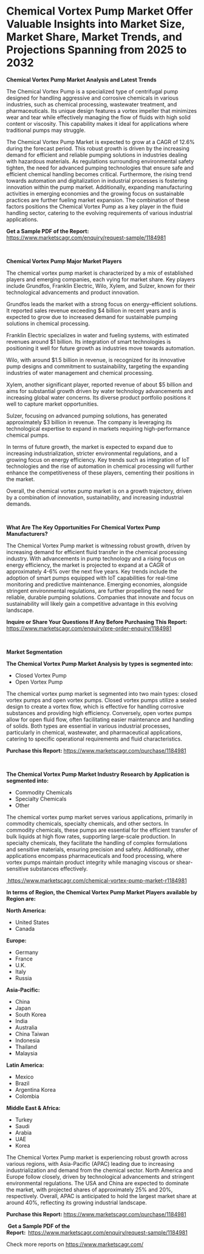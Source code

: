 <p><h1>Chemical Vortex Pump Market Offer Valuable Insights into Market Size, Market Share, Market Trends, and Projections Spanning from 2025 to 2032</h1></p><p><strong>Chemical Vortex Pump Market Analysis and Latest Trends</strong></p>
<p><p>The Chemical Vortex Pump is a specialized type of centrifugal pump designed for handling aggressive and corrosive chemicals in various industries, such as chemical processing, wastewater treatment, and pharmaceuticals. Its unique design features a vortex impeller that minimizes wear and tear while effectively managing the flow of fluids with high solid content or viscosity. This capability makes it ideal for applications where traditional pumps may struggle.</p><p>The Chemical Vortex Pump Market is expected to grow at a CAGR of 12.6% during the forecast period. This robust growth is driven by the increasing demand for efficient and reliable pumping solutions in industries dealing with hazardous materials. As regulations surrounding environmental safety tighten, the need for advanced pumping technologies that ensure safe and efficient chemical handling becomes critical. Furthermore, the rising trend towards automation and digitalization in industrial processes is fostering innovation within the pump market. Additionally, expanding manufacturing activities in emerging economies and the growing focus on sustainable practices are further fueling market expansion. The combination of these factors positions the Chemical Vortex Pump as a key player in the fluid handling sector, catering to the evolving requirements of various industrial applications.</p></p>
<p><strong>Get a Sample PDF of the Report:&nbsp;</strong> <a href="https://www.marketscagr.com/enquiry/request-sample/1184981?utm_campaign=3510&utm_medium=2&utm_source=Github&utm_content=ia&utm_term=28032025&utm_id=chemical-vortex-pump">https://www.marketscagr.com/enquiry/request-sample/1184981</a></p>
<p>&nbsp;</p>
<p><strong>Chemical Vortex Pump Major Market Players</strong></p>
<p><p>The chemical vortex pump market is characterized by a mix of established players and emerging companies, each vying for market share. Key players include Grundfos, Franklin Electric, Wilo, Xylem, and Sulzer, known for their technological advancements and product innovation. </p><p>Grundfos leads the market with a strong focus on energy-efficient solutions. It reported sales revenue exceeding $4 billion in recent years and is expected to grow due to increased demand for sustainable pumping solutions in chemical processing.</p><p>Franklin Electric specializes in water and fueling systems, with estimated revenues around $1 billion. Its integration of smart technologies is positioning it well for future growth as industries move towards automation.</p><p>Wilo, with around $1.5 billion in revenue, is recognized for its innovative pump designs and commitment to sustainability, targeting the expanding industries of water management and chemical processing.</p><p>Xylem, another significant player, reported revenue of about $5 billion and aims for substantial growth driven by water technology advancements and increasing global water concerns. Its diverse product portfolio positions it well to capture market opportunities.</p><p>Sulzer, focusing on advanced pumping solutions, has generated approximately $3 billion in revenue. The company is leveraging its technological expertise to expand in markets requiring high-performance chemical pumps.</p><p>In terms of future growth, the market is expected to expand due to increasing industrialization, stricter environmental regulations, and a growing focus on energy efficiency. Key trends such as integration of IoT technologies and the rise of automation in chemical processing will further enhance the competitiveness of these players, cementing their positions in the market.</p><p>Overall, the chemical vortex pump market is on a growth trajectory, driven by a combination of innovation, sustainability, and increasing industrial demands.</p></p>
<p>&nbsp;</p>
<p><strong>What Are The Key Opportunities For Chemical Vortex Pump Manufacturers?</strong></p>
<p><p>The Chemical Vortex Pump market is witnessing robust growth, driven by increasing demand for efficient fluid transfer in the chemical processing industry. With advancements in pump technology and a rising focus on energy efficiency, the market is projected to expand at a CAGR of approximately 4-6% over the next five years. Key trends include the adoption of smart pumps equipped with IoT capabilities for real-time monitoring and predictive maintenance. Emerging economies, alongside stringent environmental regulations, are further propelling the need for reliable, durable pumping solutions. Companies that innovate and focus on sustainability will likely gain a competitive advantage in this evolving landscape.</p></p>
<p><strong>Inquire or Share Your Questions If Any Before Purchasing This Report:</strong> <a href="https://www.marketscagr.com/enquiry/pre-order-enquiry/1184981?utm_campaign=3510&utm_medium=2&utm_source=Github&utm_content=ia&utm_term=28032025&utm_id=chemical-vortex-pump">https://www.marketscagr.com/enquiry/pre-order-enquiry/1184981</a></p>
<p>&nbsp;</p>
<p><strong>Market Segmentation</strong></p>
<p><strong>The Chemical Vortex Pump Market Analysis by types is segmented into:</strong></p>
<p><ul><li>Closed Vortex Pump</li><li>Open Vortex Pump</li></ul></p>
<p><p>The chemical vortex pump market is segmented into two main types: closed vortex pumps and open vortex pumps. Closed vortex pumps utilize a sealed design to create a vortex flow, which is effective for handling corrosive substances and providing high efficiency. Conversely, open vortex pumps allow for open fluid flow, often facilitating easier maintenance and handling of solids. Both types are essential in various industrial processes, particularly in chemical, wastewater, and pharmaceutical applications, catering to specific operational requirements and fluid characteristics.</p></p>
<p><strong>Purchase this Report:&nbsp;</strong><a href="https://www.marketscagr.com/purchase/1184981?utm_campaign=3510&utm_medium=2&utm_source=Github&utm_content=ia&utm_term=28032025&utm_id=chemical-vortex-pump">https://www.marketscagr.com/purchase/1184981</a></p>
<p>&nbsp;</p>
<p><strong>The Chemical Vortex Pump Market Industry Research by Application is segmented into:</strong></p>
<p><ul><li>Commodity Chemicals</li><li>Specialty Chemicals</li><li>Other</li></ul></p>
<p><p>The chemical vortex pump market serves various applications, primarily in commodity chemicals, specialty chemicals, and other sectors. In commodity chemicals, these pumps are essential for the efficient transfer of bulk liquids at high flow rates, supporting large-scale production. In specialty chemicals, they facilitate the handling of complex formulations and sensitive materials, ensuring precision and safety. Additionally, other applications encompass pharmaceuticals and food processing, where vortex pumps maintain product integrity while managing viscous or shear-sensitive substances effectively.</p></p>
<p><a href="https://www.marketscagr.com/chemical-vortex-pump-market-r1184981?utm_campaign=3510&utm_medium=2&utm_source=Github&utm_content=ia&utm_term=28032025&utm_id=chemical-vortex-pump">&nbsp;https://www.marketscagr.com/chemical-vortex-pump-market-r1184981</a></p>
<p><strong>In terms of Region, the Chemical Vortex Pump Market Players available by Region are:</strong></p>
<p>
    <p> <strong> North America: </strong>
        <ul>
            <li>United States</li>
            <li>Canada</li>
        </ul>
        </p> 
    <p> <strong> Europe: </strong>
        <ul>
            <li>Germany</li>
            <li>France</li>
            <li>U.K.</li>
            <li>Italy</li>
            <li>Russia</li>
        </ul>
        </p> 
    <p> <strong> Asia-Pacific: </strong>
        <ul>
            <li>China</li>
            <li>Japan</li>
            <li>South Korea</li>
            <li>India</li>
            <li>Australia</li>
            <li>China Taiwan</li>
            <li>Indonesia</li>
            <li>Thailand</li>
            <li>Malaysia</li>
        </ul>
        </p> 
    <p> <strong> Latin America: </strong>
        <ul>
            <li>Mexico</li>
            <li>Brazil</li>
            <li>Argentina Korea</li>
            <li>Colombia</li>
        </ul>
        </p> 
    <p> <strong> Middle East & Africa: </strong>
        <ul>
            <li>Turkey</li>
            <li>Saudi</li>
            <li>Arabia</li>
            <li>UAE</li>
            <li>Korea</li>
        </ul>
    </p>
    </p>
<p><p>The Chemical Vortex Pump market is experiencing robust growth across various regions, with Asia-Pacific (APAC) leading due to increasing industrialization and demand from the chemical sector. North America and Europe follow closely, driven by technological advancements and stringent environmental regulations. The USA and China are expected to dominate the market, with projected shares of approximately 25% and 20%, respectively. Overall, APAC is anticipated to hold the largest market share at around 40%, reflecting its growing industrial landscape.</p></p>
<p><strong>Purchase this Report: </strong><a href="https://www.marketscagr.com/purchase/1184981?utm_campaign=3510&utm_medium=2&utm_source=Github&utm_content=ia&utm_term=28032025&utm_id=chemical-vortex-pump">https://www.marketscagr.com/purchase/1184981</a></p>
<p>&nbsp;<strong>Get a Sample PDF of the Report:&nbsp;&nbsp;</strong><a href="https://www.marketscagr.com/enquiry/request-sample/1184981?utm_campaign=3510&utm_medium=2&utm_source=Github&utm_content=ia&utm_term=28032025&utm_id=chemical-vortex-pump">https://www.marketscagr.com/enquiry/request-sample/1184981</a></p>
<p><strong></strong></p>
<p>Check more reports on <a href="https://www.marketscagr.com/?utm_campaign=3510&utm_medium=2&utm_source=Github&utm_content=ia&utm_term=28032025&utm_id=chemical-vortex-pump">https://www.marketscagr.com/</a></p>